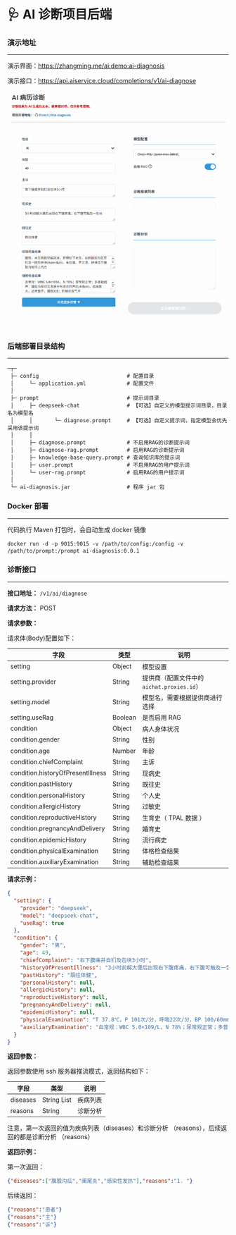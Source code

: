 # 🩺 AI 诊断项目后端

### 演示地址

---

演示界面：https://zhangming.me/ai:demo:ai-diagnosis

演示接口：https://api.aiservice.cloud/completions/v1/ai-diagnose

![AI 诊断界面](docs/ai-diagnosis.gif)

### 后端部署目录结构

---

```
─┬─
 ├─ config                            # 配置目录
 │     └─ application.yml             # 配置文件
 │
 ├─ prompt                            # 提示词目录
 │     ├─ deepseek-chat               # 【可选】自定义的模型提示词目录，目录名为模型名
 │     │       └─ diagnose.prompt     # 【可选】自定义提示词，指定模型会优先采用该提示词
 │     │
 │     ├─ diagnose.prompt             # 不启用RAG的诊断提示词
 │     ├─ diagnose-rag.prompt         # 启用RAG的诊断提示词
 │     ├─ knowledge-base-query.prompt # 查询知识库的提示词
 │     ├─ user.prompt                 # 不启用RAG的用户提示词
 │     └─ user-rag.prompt             # 启用RAG的用户提示词
 │
 └─ ai-diagnosis.jar                  # 程序 jar 包
```

### Docker 部署

---

代码执行 Maven 打包时，会自动生成 docker 镜像

```shell
docker run -d -p 9015:9015 -v /path/to/config:/config -v /path/to/prompt:/prompt ai-diagnosis:0.0.1
```

### 诊断接口

---

**接口地址：** `/v1/ai/diagnose`

**请求方法：** POST

**请求参数：**

请求体(Body)配置如下：

| 字段                                | 类型      | 说明                              |
|-----------------------------------|---------|---------------------------------|
| setting                           | Object  | 模型设置                            |
| setting.provider                  | String  | 提供商（配置文件中的 `aichat.proxies.id`） |
| setting.model                     | String  | 模型名，需要根据提供商进行选择                 |
| setting.useRag                    | Boolean | 是否启用 RAG                        |
| condition                         | Object  | 病人身体状况                          |
| condition.gender                  | String  | 性别                              |
| condition.age                     | Number  | 年龄                              |
| condition.chiefComplaint          | String  | 主诉                              |
| condition.historyOfPresentIllness | String  | 现病史                             |
| condition.pastHistory             | String  | 既往史                             |
| condition.personalHistory         | String  | 个人史                             |
| condition.allergicHistory         | String  | 过敏史                             |
| condition.reproductiveHistory     | String  | 生育史（ TPAL 数据 ）                  |
| condition.pregnancyAndDelivery    | String  | 婚育史                             |
| condition.epidemicHistory         | String  | 流行病史                            |
| condition.physicalExamination     | String  | 体格检查结果                          |
| condition.auxiliaryExamination    | String  | 辅助检查结果                          |

**请求示例：**

```json
{
  "setting": {
    "provider": "deepseek",
    "model": "deepseek-chat",
    "useRag": true
  },
  "condition": {
    "gender": "男",
    "age": 49,
    "chiefComplaint": "右下腹痛并自扪及包块3小时",
    "historyOfPresentIllness": "3小时前解大便后出现右下腹疼痛，右下腹可触及一包块",
    "pastHistory": "既往体健",
    "personalHistory": null,
    "allergicHistory": null,
    "reproductiveHistory": null,
    "pregnancyAndDelivery": null,
    "epidemicHistory": null,
    "physicalExamination": "T 37.8℃，P 101次/分，呼吸22次/分，BP 100/60mmHg。腹软，未见胃肠型蠕动波，肝脾肋下未及，右侧腹股沟区可扪及一圆形肿块(4cm×4cm)，有压痛、界欠清，肿块位于腹股沟韧带上内方",
    "auxiliaryExamination": "血常规：WBC 5.0×109/L，N 78%；尿常规正常；多普勒超声：腹股沟纵切见多层分布混合回声区(4-5cm)，远端膨大，边界整齐；腹部X线：阶梯状液气平"
  }
}
```

**返回参数：**

返回参数使用 ssh 服务器推流模式，返回结构如下：

| 字段       | 类型          | 说明   |
|----------|-------------|------|
| diseases | String List | 疾病列表 |
| reasons  | String      | 诊断分析 |

注意，第一次返回的值为疾病列表（diseases）和诊断分析 （reasons），后续返回的都是诊断分析 （reasons）

**返回示例：**

第一次返回：
```json lines
{"diseases":["腹股沟疝","阑尾炎","感染性发热"],"reasons":"1. "}
```

后续返回：
```json lines
{"reasons":"患者"}
{"reasons":"主"}
{"reasons":"诉"}
```